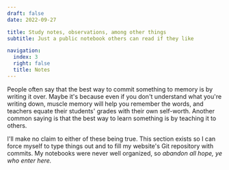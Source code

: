 ```yaml
---
draft: false
date: 2022-09-27

title: Study notes, observations, among other things
subtitle: Just a public notebook others can read if they like

navigation:
  index: 3
  right: false
  title: Notes
---
```


People often say that the best way to commit something to memory is by writing
it over. Maybe it's because even if you don't understand what you're writing
down, muscle memory will help you remember the words, and teachers equate their
students' grades with their own self-worth. Another common saying is that the
best way to learn something is by teaching it to others.

I'll make no claim to either of these being true. This section exists so I can
force myself to type things out and to fill my website's Git repository with
commits. My notebooks were never well organized, so _abandon all hope, ye who
enter here._
